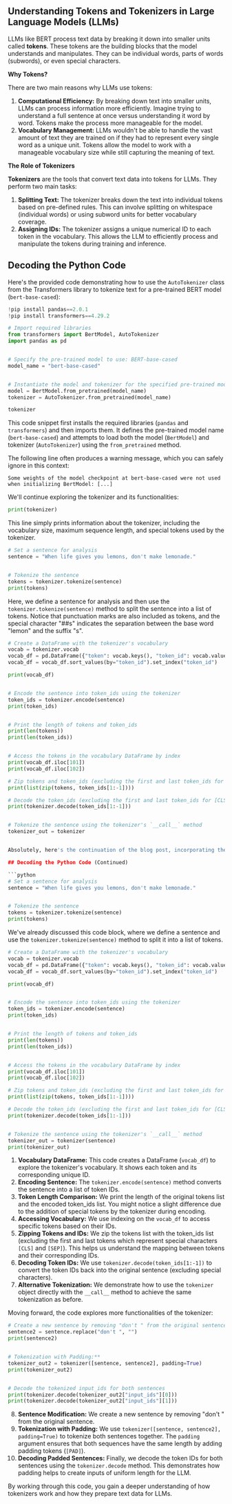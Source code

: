 ## Understanding Tokens and Tokenizers in Large Language Models (LLMs)

LLMs like BERT process text data by breaking it down into smaller units called **tokens**. These tokens are the building blocks that the model understands and manipulates. They can be individual words, parts of words (subwords), or even special characters. 

**Why Tokens?**

There are two main reasons why LLMs use tokens:

1. **Computational Efficiency:**  By breaking down text into smaller units, LLMs can process information more efficiently. Imagine trying to understand a full sentence at once versus understanding it word by word. Tokens make the process more manageable for the model.
2. **Vocabulary Management:**  LLMs wouldn't be able to handle the vast amount of text they are trained on if they had to represent every single word as a unique unit. Tokens allow the model to work with a manageable vocabulary size while still capturing the meaning of text.

**The Role of Tokenizers**

**Tokenizers** are the tools that convert text data into tokens for LLMs. They perform two main tasks:

1. **Splitting Text:** The tokenizer breaks down the text into individual tokens based on pre-defined rules. This can involve splitting on whitespace (individual words) or using subword units for better vocabulary coverage.
2. **Assigning IDs:** The tokenizer assigns a unique numerical ID to each token in the vocabulary. This allows the LLM to efficiently process and manipulate the tokens during training and inference.

## Decoding the Python Code

Here's the provided code demonstrating how to use the `AutoTokenizer` class from the Transformers library to tokenize text for a pre-trained BERT model (`bert-base-cased`):

```python
!pip install pandas==2.0.1
!pip install transformers==4.29.2

# Import required libraries
from transformers import BertModel, AutoTokenizer
import pandas as pd


# Specify the pre-trained model to use: BERT-base-cased
model_name = "bert-base-cased"


# Instantiate the model and tokenizer for the specified pre-trained model
model = BertModel.from_pretrained(model_name)
tokenizer = AutoTokenizer.from_pretrained(model_name)

tokenizer
```

This code snippet first installs the required libraries (`pandas` and `transformers`) and then imports them. It defines the pre-trained model name (`bert-base-cased`) and attempts to load both the model (`BertModel`) and tokenizer (`AutoTokenizer`) using the `from_pretrained` method. 

The following line often produces a warning message, which you can safely ignore in this context:

```
Some weights of the model checkpoint at bert-base-cased were not used when initializing BertModel: [...]
```

We'll continue exploring the tokenizer and its functionalities:

```python
print(tokenizer)
```

This line simply prints information about the tokenizer, including the vocabulary size, maximum sequence length, and special tokens used by the tokenizer.

```python
# Set a sentence for analysis
sentence = "When life gives you lemons, don't make lemonade."


# Tokenize the sentence
tokens = tokenizer.tokenize(sentence)
print(tokens)
```

Here, we define a sentence for analysis and then use the `tokenizer.tokenize(sentence)` method to split the sentence into a list of tokens. Notice that punctuation marks are also included as tokens, and the special character "##s" indicates the separation between the base word "lemon" and the suffix "s".

```python
# Create a DataFrame with the tokenizer's vocabulary
vocab = tokenizer.vocab
vocab_df = pd.DataFrame({"token": vocab.keys(), "token_id": vocab.values()})
vocab_df = vocab_df.sort_values(by="token_id").set_index("token_id")

print(vocab_df)


# Encode the sentence into token_ids using the tokenizer
token_ids = tokenizer.encode(sentence)
print(token_ids)


# Print the length of tokens and token_ids
print(len(tokens))
print(len(token_ids))


# Access the tokens in the vocabulary DataFrame by index
print(vocab_df.iloc[101])
print(vocab_df.iloc[102])

# Zip tokens and token_ids (excluding the first and last token_ids for [CLS] and [SEP])
print(list(zip(tokens, token_ids[1:-1])))

# Decode the token_ids (excluding the first and last token_ids for [CLS] and [SEP]) back into the original sentence
print(tokenizer.decode(token_ids[1:-1]))


# Tokenize the sentence using the tokenizer's `__call__` method
tokenizer_out = tokenizer


Absolutely, here's the continuation of the blog post, incorporating the requested code:

## Decoding the Python Code (Continued)

```python
# Set a sentence for analysis
sentence = "When life gives you lemons, don't make lemonade."


# Tokenize the sentence
tokens = tokenizer.tokenize(sentence)
print(tokens)
```

We've already discussed this code block, where we define a sentence and use the `tokenizer.tokenize(sentence)` method to split it into a list of tokens.

```python
# Create a DataFrame with the tokenizer's vocabulary
vocab = tokenizer.vocab
vocab_df = pd.DataFrame({"token": vocab.keys(), "token_id": vocab.values()})
vocab_df = vocab_df.sort_values(by="token_id").set_index("token_id")

print(vocab_df)


# Encode the sentence into token_ids using the tokenizer
token_ids = tokenizer.encode(sentence)
print(token_ids)


# Print the length of tokens and token_ids
print(len(tokens))
print(len(token_ids))


# Access the tokens in the vocabulary DataFrame by index
print(vocab_df.iloc[101])
print(vocab_df.iloc[102])

# Zip tokens and token_ids (excluding the first and last token_ids for [CLS] and [SEP])
print(list(zip(tokens, token_ids[1:-1])))

# Decode the token_ids (excluding the first and last token_ids for [CLS] and [SEP]) back into the original sentence
print(tokenizer.decode(token_ids[1:-1]))


# Tokenize the sentence using the tokenizer's `__call__` method
tokenizer_out = tokenizer(sentence)
print(tokenizer_out)
```

1. **Vocabulary DataFrame:** This code creates a DataFrame (`vocab_df`) to explore the tokenizer's vocabulary. It shows each token and its corresponding unique ID.
2. **Encoding Sentence:** The `tokenizer.encode(sentence)` method converts the sentence into a list of token IDs.
3. **Token Length Comparison:** We print the length of the original tokens list and the encoded token_ids list. You might notice a slight difference due to the addition of special tokens by the tokenizer during encoding.
4. **Accessing Vocabulary:** We use indexing on the `vocab_df` to access specific tokens based on their IDs.
5. **Zipping Tokens and IDs:** We zip the tokens list with the token_ids list (excluding the first and last tokens which represent special characters `[CLS]` and `[SEP]`). This helps us understand the mapping between tokens and their corresponding IDs.
6. **Decoding Token IDs:** We use `tokenizer.decode(token_ids[1:-1])` to convert the token IDs back into the original sentence (excluding special characters).
7. **Alternative Tokenization:** We demonstrate how to use the `tokenizer` object directly with the `__call__` method to achieve the same tokenization as before. 

Moving forward, the code explores more functionalities of the tokenizer:

```python
# Create a new sentence by removing "don't " from the original sentence
sentence2 = sentence.replace("don't ", "")
print(sentence2)


# Tokenization with Padding:**
tokenizer_out2 = tokenizer([sentence, sentence2], padding=True)
print(tokenizer_out2)


# Decode the tokenized input_ids for both sentences
print(tokenizer.decode(tokenizer_out2["input_ids"][0]))
print(tokenizer.decode(tokenizer_out2["input_ids"][1]))
```

8. **Sentence Modification:** We create a new sentence by removing "don't " from the original sentence.
9. **Tokenization with Padding:** We use `tokenizer([sentence, sentence2], padding=True)` to tokenize both sentences together. The `padding` argument ensures that both sequences have the same length by adding padding tokens (`[PAD]`).
10. **Decoding Padded Sentences:** Finally, we decode the token IDs for both sentences using the `tokenizer.decode` method. This demonstrates how padding helps to create inputs of uniform length for the LLM.

By working through this code, you gain a deeper understanding of how tokenizers work and how they prepare text data for LLMs.